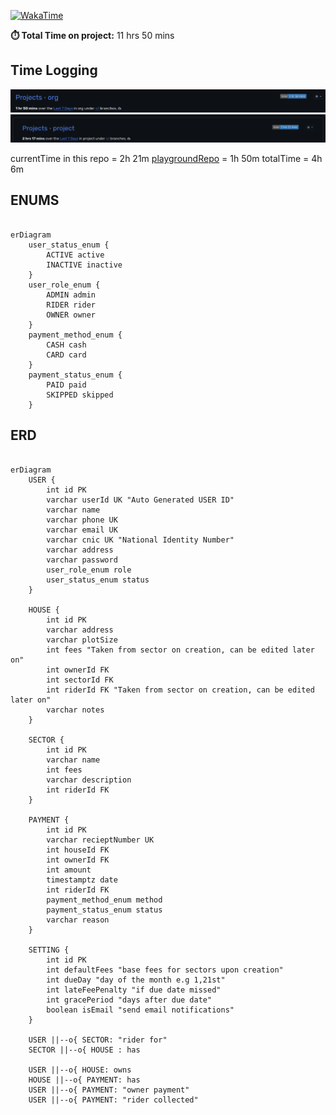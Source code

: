 [![WakaTime](https://img.shields.io/badge/project-11%20hrs%2055%20mins-blue)](https://wakatime.com/@436e4a6b-ccd5-49ff-b80f-1e57d59d7ee3/projects/rzpbwqrxrj?start=2025-10-12&end=2025-10-18)

**⏱️ Total Time on project:** 11 hrs 50 mins

## Time Logging

![playground repo](image.png)
![current repo](image-1.png)

currentTime in this repo = 2h 21m
[playgroundRepo](https://github.com/tauheedbuttt/testing-nx) = 1h 50m
totalTime = 4h 6m

## ENUMS

```mermaid

erDiagram
    user_status_enum {
        ACTIVE active
        INACTIVE inactive
    }
    user_role_enum {
        ADMIN admin
        RIDER rider
        OWNER owner
    }
    payment_method_enum {
        CASH cash
        CARD card
    }
    payment_status_enum {
        PAID paid
        SKIPPED skipped
    }
```

## ERD

```mermaid

erDiagram
    USER {
        int id PK
        varchar userId UK "Auto Generated USER ID"
        varchar name
        varchar phone UK
        varchar email UK
        varchar cnic UK "National Identity Number"
        varchar address
        varchar password
        user_role_enum role
        user_status_enum status
    }

    HOUSE {
        int id PK
        varchar address
        varchar plotSize
        int fees "Taken from sector on creation, can be edited later on"
        int ownerId FK
        int sectorId FK
        int riderId FK "Taken from sector on creation, can be edited later on"
        varchar notes
    }

    SECTOR {
        int id PK
        varchar name
        int fees
        varchar description
        int riderId FK
    }

    PAYMENT {
        int id PK
        varchar recieptNumber UK
        int houseId FK
        int ownerId FK
        int amount
        timestamptz date
        int riderId FK
        payment_method_enum method
        payment_status_enum status
        varchar reason
    }

    SETTING {
        int id PK
        int defaultFees "base fees for sectors upon creation"
        int dueDay "day of the month e.g 1,21st"
        int lateFeePenalty "if due date missed"
        int gracePeriod "days after due date"
        boolean isEmail "send email notifications"
    }

    USER ||--o{ SECTOR: "rider for"
    SECTOR ||--o{ HOUSE : has

    USER ||--o{ HOUSE: owns
    HOUSE ||--o{ PAYMENT: has
    USER ||--o{ PAYMENT: "owner payment"
    USER ||--o{ PAYMENT: "rider collected"
```
